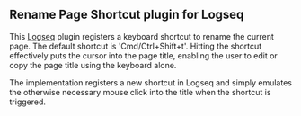 ## Rename Page Shortcut plugin for Logseq

This [Logseq](https://github.com/logseq/logseq) plugin registers a keyboard shortcut to rename the current page. The default shortcut is 'Cmd/Ctrl+Shift+t'. Hitting the shortcut effectively puts the cursor into the page title, enabling the user to edit or copy the page title using the keyboard alone.

The implementation registers a new shortcut in Logseq and simply emulates the otherwise necessary mouse click into the title when the shortcut is triggered.
